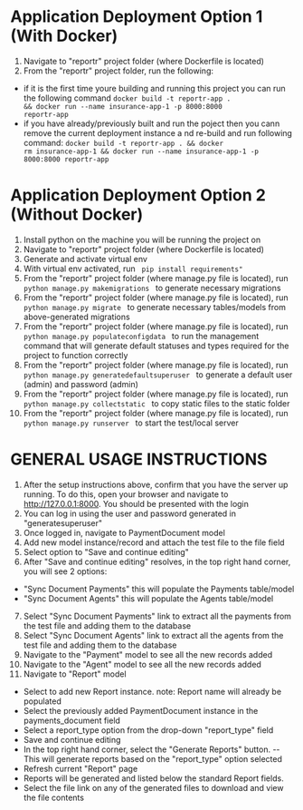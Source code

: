 # Application Deployment Option 1 (With Docker)
1.  Navigate to "reportr" project folder (where Dockerfile is located)
2.  From the "reportr" project folder, run the following:
- if it is the first time youre building and running this project you can run the following command
<code>docker build -t reportr-app . && docker run --name insurance-app-1 -p 8000:8000 reportr-app</code>
- if you have already/previously built and run the poject then you cann remove the current deployment instance a nd re-build and run following command:
<code>docker build -t reportr-app . &&  docker rm insurance-app-1 && docker run --name insurance-app-1 -p 8000:8000 reportr-app</code>

# Application Deployment Option 2 (Without Docker)
1.  Install python on the machine you will be running the project on
2.  Navigate to "reportr" project folder (where Dockerfile is located)
3.  Generate and activate virtual env 
4.  With virtual env activated, run <code> pip install requirements" </code>
5.  From the "reportr" project folder (where manage.py file is located), run <code> python manage.py makemigrations </code> to generate necessary migrations 
6.  From the "reportr" project folder (where manage.py file is located), run <code> python manage.py migrate </code> to generate necessary tables/models from above-generated migrations 
7.  From the "reportr" project folder (where manage.py file is located), run <code> python manage.py populateconfigdata </code> to run the management command that will generate default statuses and types required for the project to function correctly 
8.  From the "reportr" project folder (where manage.py file is located), run <code> python manage.py generatedefaultsuperuser </code> to generate a default user (admin) and password (admin)  
9.  From the "reportr" project folder (where manage.py file is located), run <code> python manage.py collectstatic </code> to copy static files to the static folder
10. From the "reportr" project folder (where manage.py file is located), run <code> python manage.py runserver </code> to start the test/local server

# GENERAL USAGE INSTRUCTIONS
1. After the setup instructions above, confirm that you have the server up running. To do this, open your browser and navigate to http://127.0.0.1:8000. You should be presented with the login
2. You can log in using the user and password generated in "generatesuperuser"
3. Once logged in, navigate to PaymentDocument model
4. Add new model instance/record and attach the test file to the file field
5. Select option to "Save and continue editing"
6. After "Save and continue editing" resolves, in the top right hand corner, you will see 2 options: 
  - "Sync Document Payments" this will populate the Payments table/model
  - "Sync Document Agents" this will populate the Agents table/model
7. Select "Sync Document Payments" link to extract all the payments from the test file and adding them to the database
8. Select "Sync Document Agents" link to extract all the agents from the test file and adding them to the database
9. Navigate to the "Payment" model to see all the new records added
10. Navigate to the "Agent" model to see all the new records added
11. Navigate to "Report" model
- Select to add new Report instance. note: Report name will already be populated
- Select the previously added PaymentDocument instance in the payments_document field
- Select a report_type option from the drop-down "report_type" field
- Save and continue editing
- In the top right hand corner, select the "Generate Reports" button. 
  -- This will generate reports based on the "report_type" option selected
- Refresh current "Report" page
- Reports will be generated and listed below the standard Report fields.
- Select the file link on any of the generated files to download and view the file contents
